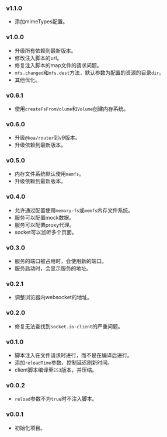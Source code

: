 ### v1.1.0

* 添加mimeTypes配置。

### v1.0.0

* 升级所有依赖到最新版本。
* 修改注入脚本的url。
* 修复注入脚本的map文件的请求问题。
* `mfs.changed`和`mfs.dest`方法，默认参数为配置的资源的目录`dir`。
* 其他优化。

### v0.6.1

* 使用`createFsFromVolume`和`Volume`创建内存系统。

### v0.6.0

* 升级`@koa/router`到v9版本。
* 升级依赖到最新版本。

### v0.5.0

* 内存文件系统默认使用`memfs`。
* 升级依赖到最新版本。

### v0.4.0

* 允许通过配置使用`memory-fs`或`memfs`内存文件系统。
* 服务可以配置mock数据。
* 服务可以配置proxy代理。
* socket可以监听多个页面。

### v0.3.0

* 服务的端口被占用时，会使用新的端口。
* 服务启动时，会显示服务的地址。

### v0.2.1

* 调整浏览器内websocket的地址。

### v0.2.0

* 修复无法查找到`socket.io-client`的严重问题。

### v0.1.0

* 脚本注入在文件请求时进行，而不是在编译后进行。
* 添加`reloadTime`参数，控制延迟刷新时间。
* client脚本编译至`ES3`版本，并压缩。

### v0.0.2

* `reload`参数不为`true`时不注入脚本。

### v0.0.1

* 初始化项目。